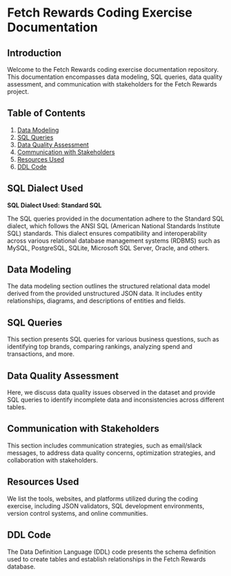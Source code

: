 # Fetch Rewards Coding Exercise Documentation

## Introduction

Welcome to the Fetch Rewards coding exercise documentation repository. This documentation encompasses data modeling, SQL queries, data quality assessment, and communication with stakeholders for the Fetch Rewards project.

## Table of Contents

1. [Data Modeling](#data-modeling)
2. [SQL Queries](#sql-queries)
3. [Data Quality Assessment](#data-quality-assessment)
4. [Communication with Stakeholders](#communication-with-stakeholders)
5. [Resources Used](#resources-used)
6. [DDL Code](#ddl-code)

## SQL Dialect Used

**SQL Dialect Used: Standard SQL**

The SQL queries provided in the documentation adhere to the Standard SQL dialect, which follows the ANSI SQL (American National Standards Institute SQL) standards. This dialect ensures compatibility and interoperability across various relational database management systems (RDBMS) such as MySQL, PostgreSQL, SQLite, Microsoft SQL Server, Oracle, and others.

## Data Modeling

The data modeling section outlines the structured relational data model derived from the provided unstructured JSON data. It includes entity relationships, diagrams, and descriptions of entities and fields.

## SQL Queries

This section presents SQL queries for various business questions, such as identifying top brands, comparing rankings, analyzing spend and transactions, and more.

## Data Quality Assessment

Here, we discuss data quality issues observed in the dataset and provide SQL queries to identify incomplete data and inconsistencies across different tables.

## Communication with Stakeholders

This section includes communication strategies, such as email/slack messages, to address data quality concerns, optimization strategies, and collaboration with stakeholders.

## Resources Used

We list the tools, websites, and platforms utilized during the coding exercise, including JSON validators, SQL development environments, version control systems, and online communities.

## DDL Code

The Data Definition Language (DDL) code presents the schema definition used to create tables and establish relationships in the Fetch Rewards database.
